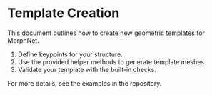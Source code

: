 # Template Creation

This document outlines how to create new geometric templates for MorphNet.

1. Define keypoints for your structure.
2. Use the provided helper methods to generate template meshes.
3. Validate your template with the built-in checks.

For more details, see the examples in the repository.
